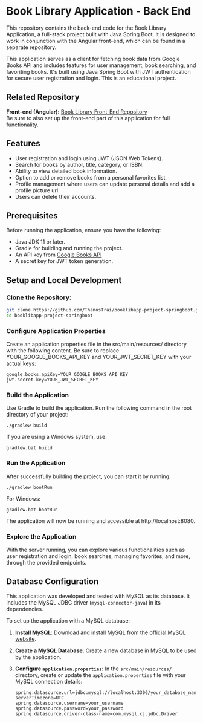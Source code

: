 # Book Library Application - Back End

This repository contains the back-end code for the Book Library Application, a full-stack project built with Java Spring Boot. It is designed to work in conjunction with the Angular front-end, which can be found in a separate repository.

This application serves as a client for fetching book data from Google Books API and includes features for user management, book searching, and favoriting books. It's built using Java Spring Boot with JWT authentication for secure user registration and login. This is an educational project.

## Related Repository

**Front-end (Angular):** [Book Library Front-End Repository](https://github.com/ThanosTrai/booklibapp-project-angular)<br>
Be sure to also set up the front-end part of this application for full functionality.

## Features

- User registration and login using JWT (JSON Web Tokens).
- Search for books by author, title, category, or ISBN.
- Ability to view detailed book information.
- Option to add or remove books from a personal favorites list.
- Profile management where users can update personal details and add a profile picture url.
- Users can delete their accounts.

## Prerequisites

Before running the application, ensure you have the following:

- Java JDK 11 or later.
- Gradle for building and running the project.
- An API key from [Google Books API](https://developers.google.com/books/docs/v1/using#APIKey)
- A secret key for JWT token generation.

## Setup and Local Development

### **Clone the Repository:**
   ```sh
   git clone https://github.com/ThanosTrai/booklibapp-project-springboot.git
   cd booklibapp-project-springboot
   ```

### **Configure Application Properties**
Create an application.properties file in the src/main/resources/ directory with the following content. Be sure to replace YOUR_GOOGLE_BOOKS_API_KEY and YOUR_JWT_SECRET_KEY with your actual keys:
   ```
   google.books.apiKey=YOUR_GOOGLE_BOOKS_API_KEY
   jwt.secret-key=YOUR_JWT_SECRET_KEY
   ```

### **Build the Application**
Use Gradle to build the application. Run the following command in the root directory of your project:
   ```
   ./gradlew build
   ```
If you are using a Windows system, use:
   ```
   gradlew.bat build
   ```

### **Run the Application**
After successfully building the project, you can start it by running:
   ```
   ./gradlew bootRun
   ```
For Windows:
   ```
   gradlew.bat bootRun
   ```
The application will now be running and accessible at http://localhost:8080.

### **Explore the Application**
With the server running, you can explore various functionalities such as user registration and login, book searches, managing favorites, and more, through the provided endpoints.

## Database Configuration

This application was developed and tested with MySQL as its database. It includes the MySQL JDBC driver (`mysql-connector-java`) in its dependencies.

To set up the application with a MySQL database:

1. **Install MySQL**: Download and install MySQL from the [official MySQL website](https://www.mysql.com/).

2. **Create a MySQL Database**: Create a new database in MySQL to be used by the application.

3. **Configure `application.properties`**: In the `src/main/resources/` directory, create or update the `application.properties` file with your MySQL connection details:

   ```properties
   spring.datasource.url=jdbc:mysql://localhost:3306/your_database_name?serverTimezone=UTC
   spring.datasource.username=your_username
   spring.datasource.password=your_password
   spring.datasource.driver-class-name=com.mysql.cj.jdbc.Driver
